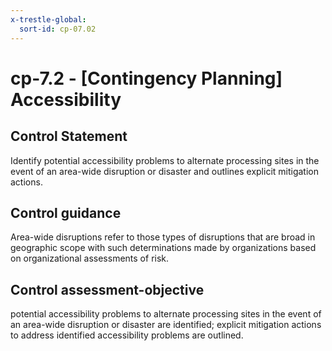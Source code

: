 ```yaml
---
x-trestle-global:
  sort-id: cp-07.02
---
```


# cp-7.2 - \[Contingency Planning\] Accessibility

## Control Statement

Identify potential accessibility problems to alternate processing sites in the event of an area-wide disruption or disaster and outlines explicit mitigation actions.

## Control guidance

Area-wide disruptions refer to those types of disruptions that are broad in geographic scope with such determinations made by organizations based on organizational assessments of risk.

## Control assessment-objective

potential accessibility problems to alternate processing sites in the event of an area-wide disruption or disaster are identified;
explicit mitigation actions to address identified accessibility problems are outlined.
